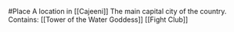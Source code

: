 #Place 
A location in [[Cajeeni]]
The main capital city of the country.
Contains:
[[Tower of the Water Goddess]]
[[Fight Club]]

